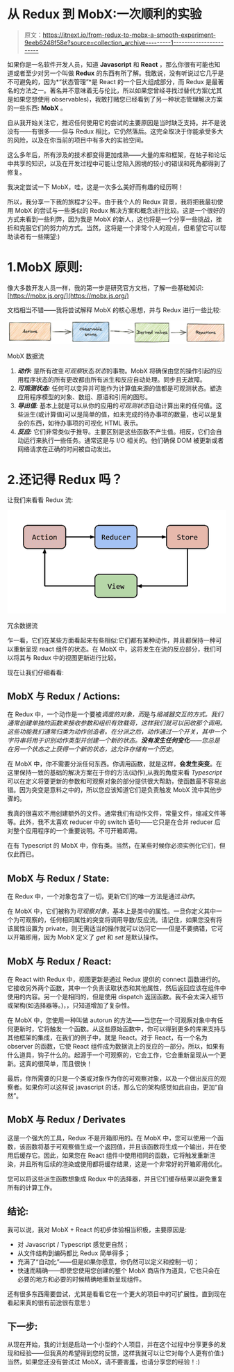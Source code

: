 # 从 Redux 到 MobX:一次顺利的实验

> 原文：<https://itnext.io/from-redux-to-mobx-a-smooth-experiment-9eeb6248f58e?source=collection_archive---------1----------------------->

如果你是一名软件开发人员，知道 **Javascript** 和 **React** ，那么你很有可能也知道或者至少对另一个叫做 **Redux** 的东西有所了解。我敢说，没有听说过它几乎是不可避免的，因为*“状态管理”*是 React 的一个巨大组成部分，而 Redux 是最著名的方法之一。著名并不意味着无与伦比，所以如果您曾经寻找过替代方案(尤其是如果您想使用 observables)，我敢打赌您已经看到了另一种状态管理解决方案的一些东西: **MobX** 。

自从我开始关注它，推迟任何使用它的尝试的主要原因是当时缺乏支持。并不是说没有——有很多——但与 Redux 相比，它仍然落后。这完全取决于你能承受多大的风险，以及在你当前的项目中有多大的实验空间。

这么多年后，所有涉及的技术都变得更加成熟——大量的库和框架，在帖子和论坛中共享的知识，以及在开发过程中可能让您陷入困境的较小的错误和死角都得到了修复。

我决定尝试一下 MobX，哇，这是一次多么美好而有趣的经历啊！

所以，我分享一下我的旅程才公平。由于我个人的 Redux 背景，我将把我最初使用 MobX 的尝试与一些类似的 Redux 解决方案和概念进行比较。这是一个很好的方式来看到一些利弊，因为我是 MobX 的新人，这也将是一个分享一些挑战，挫折和克服它们的努力的方式。当然，这将是一个非常个人的观点，但希望它可以帮助读者有一些期望:)

# 1.MobX 原则:

像大多数开发人员一样，我的第一步是研究官方文档，了解一些基础知识:[https://mobx.js.org/](https://mobx.js.org/)

文档相当不错——我将尝试解释 MobX 的核心思想，并与 Redux 进行一些比较:

![](img/1230826211d67e0568f9e26a053616ac.png)

MobX 数据流

1.  ***动作:*** 是所有改变*可观察*状态*状态*的事物。MobX 将确保由您的操作引起的应用程序状态的所有更改都由所有派生和反应自动处理。同步且无故障。
2.  ***可观测状态:*** 任何可以变异并可能作为计算值来源的值都是可观测状态。塑造应用程序模型的对象、数组、原语和引用的图形。
3.  ***导出值:*** 基本上就是可以从你的应用的*可观测状态*自动计算出来的任何值。这些派生(或计算值)可以是简单的值，如未完成的待办事项的数量，也可以是复杂的东西，如待办事项的可视化 HTML 表示。
4.  ***反应:*** 它们非常类似于推导。主要区别是这些函数不产生值。相反，它们会自动运行来执行一些任务。通常这是与 I/O 相关的。他们确保 DOM 被更新或者网络请求在正确的时间被自动发出。

# 2.还记得 Redux 吗？

让我们来看看 Redux 流:

![](img/d79206a162828685faf67e3e4b84d82d.png)

冗余数据流

乍一看，它们在某些方面看起来有些相似:它们都有某种动作，并且都保持一种可以重新呈现 react 组件的状态。在 MobX 中，这将发生在流的反应部分，我们可以将其与 Redux 中的视图更新进行比较。

现在让我们仔细看看:

## MobX 与 Redux / Actions:

在 Redux 中，一个动作是一个要被*调度的对象，而*是与*缩减器交互的方式。*我们通常创建单独的函数来接收参数和组织有效载荷，这样我们就可以回收那个调用。这些功能我们通常归类为动作创造者。在分派之后，动作通过一个开关，其中一个字符串将用于识别动作类型并创建一个新的状态。**没有发生任何变化**——您总是在另一个状态之上获得一个新的状态，这允许存储有一个*历史*。

在 MobX 中，你不需要分派任何东西。你调用函数，就是这样，**会发生突变**。在这里保持一致的基础的解决方案在于你的方法(动作),从我的角度来看 *Typescript* 可以在定义将要更新的参数和可观察对象的部分提供很大帮助，使函数最不容易出错。因为突变是意料之中的，所以您应该知道它们是负责触发 MobX 流中其他步骤的。

我真的很喜欢不用创建额外的文件。通常我们有动作文件，常量文件，缩减文件等等。此外，我不太喜欢 reducer 中的 switch 语句——它只是在合并 reducer 后对整个应用程序的一个重要说明。不可开箱即用。

在有 Typescript 的 MobX 中，你有类。当然，在某些时候你必须实例化它们，但仅此而已。

## MobX 与 Redux / State:

在 Redux 中，一个对象包含了一切。更新它们的唯一方法是通过*动作*。

在 MobX 中，它们被称为*可观察对象*，基本上是类中的属性。一旦你定义其中一个为可观察的，任何相同属性的突变将调用导数/反应流。请记住，如果您没有将该属性设置为 private，则无需适当的操作就可以访问它——但是不要搞错，它可以开箱即用，因为 MobX 定义了 *get* 和 *set* 是默认操作。

## MobX 与 Redux / React:

在 React with Redux 中，视图更新是通过 Redux 提供的 connect 函数进行的。它接收另外两个函数，其中一个负责读取状态和其他属性，然后返回应该在组件中使用的内容。另一个是相同的，但是使用 dispatch 返回函数。我不会太深入细节或架构(如选择器等。)，，只知道增加了复杂性。

在 MobX 中，您使用一种叫做 autorun 的方法——当您在一个可观察对象中有任何更新时，它将触发一个函数。从这些原始函数中，你可以得到更多的库来支持与其他框架的集成，在我们的例子中，就是 React。对于 React，有一个名为 observer 的函数，它使 React 组件成为数据流上的反应的一部分。所以，如果有什么道具，钩子什么的。起源于一个可观察的，它会工作，它会重新呈现从一个更新。这真的很简单，而且很快！

最后，你所需要的只是一个类或对象作为你的可观察对象，以及一个做出反应的观察者。如果你可以这样说 javascript 的话，那么它的架构感觉如此自由，更加“自然”。

## MobX 与 Redux / Derivates

这是一个强大的工具，Redux 不是开箱即用的。在 MobX 中，您可以使用一个函数，该函数将基于可观察值生成一个返回值，并且该函数将生成一个输出，并在使用后缓存它。因此，如果您在 React 组件中使用相同的函数，它将触发重新渲染，并且所有后续的渲染或使用都将缓存结果，这是一个非常好的开箱即用优化。

您可以将这些派生函数想象成 Redux 中的选择器，并且它们缓存结果以避免重复所有的计算工作。

## **结论**:

我可以说，我对 MobX + React 的初步体验相当积极，主要原因是:

*   对 Javascript / Typescript 感觉更自然；
*   从文件结构到编码都比 Redux 简单得多；
*   充满了“自动化”——但是如果你愿意，你仍然可以定义和控制一切；
*   快速而精确——即使您使用您创建的整个 MobX 商店作为道具，它也只会在必要的地方和必要的时候精确地重新呈现组件。

还有很多东西需要尝试，尤其是看看它在一个更大的项目中的可扩展性。直到现在看起来真的很有前途很有意思:)

## 下一步:

从现在开始，我的计划是启动一个小型的个人项目，并在这个过程中分享更多的发现和经验——但我真的希望得到您的反馈，这样我就可以让它对每个人更有价值:)当然，如果您还没有尝试过 MobX，请不要害羞，也请分享您的经验！:)
